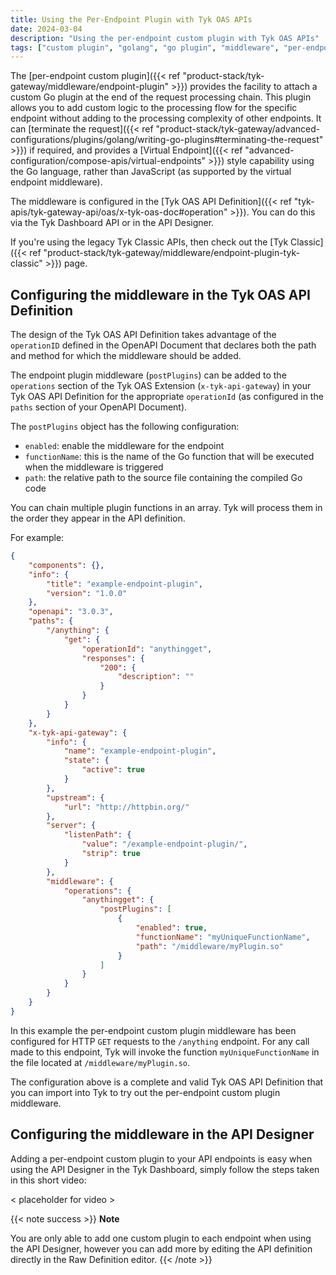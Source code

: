 ```yaml
---
title: Using the Per-Endpoint Plugin with Tyk OAS APIs
date: 2024-03-04
description: "Using the per-endpoint custom plugin with Tyk OAS APIs"
tags: ["custom plugin", "golang", "go plugin", "middleware", "per-endpoint", "Tyk OAS", "Tyk OAS API"]
---
```


The [per-endpoint custom plugin]({{< ref "product-stack/tyk-gateway/middleware/endpoint-plugin" >}}) provides the facility to attach a custom Go plugin at the end of the request processing chain.
This plugin allows you to add custom logic to the processing flow for the specific endpoint without adding to the processing complexity of other endpoints.
It can [terminate the request]({{< ref "product-stack/tyk-gateway/advanced-configurations/plugins/golang/writing-go-plugins#terminating-the-request" >}}) if required,
and provides a [Virtual Endpoint]({{< ref "advanced-configuration/compose-apis/virtual-endpoints" >}}) style capability using the Go language, rather than JavaScript (as supported by the virtual endpoint middleware).

The middleware is configured in the [Tyk OAS API Definition]({{< ref "tyk-apis/tyk-gateway-api/oas/x-tyk-oas-doc#operation" >}}). You can do this via the Tyk Dashboard API or in the API Designer.

If you're using the legacy Tyk Classic APIs, then check out the [Tyk Classic]({{< ref "product-stack/tyk-gateway/middleware/endpoint-plugin-tyk-classic" >}}) page.

## Configuring the middleware in the Tyk OAS API Definition

The design of the Tyk OAS API Definition takes advantage of the `operationID` defined in the OpenAPI Document that declares both the path and method for which the middleware should be added.

The endpoint plugin middleware (`postPlugins`) can be added to the `operations` section of the Tyk OAS Extension (`x-tyk-api-gateway`) in your Tyk OAS API Definition for the appropriate `operationId` (as configured in the `paths` section of your OpenAPI Document).

The `postPlugins` object has the following configuration:

- `enabled`: enable the middleware for the endpoint
- `functionName`: this is the name of the Go function that will be executed when the middleware is triggered
- `path`: the relative path to the source file containing the compiled Go code

You can chain multiple plugin functions in an array. Tyk will process them in the order they appear in the API definition.

For example:

```json {hl_lines=["39-45"],linenos=true, linenostart=1}
{
    "components": {},
    "info": {
        "title": "example-endpoint-plugin",
        "version": "1.0.0"
    },
    "openapi": "3.0.3",
    "paths": {
        "/anything": {
            "get": {
                "operationId": "anythingget",
                "responses": {
                    "200": {
                        "description": ""
                    }
                }
            }
        }
    },
    "x-tyk-api-gateway": {
        "info": {
            "name": "example-endpoint-plugin",
            "state": {
                "active": true
            }
        },
        "upstream": {
            "url": "http://httpbin.org/"
        },          
        "server": {
            "listenPath": {
                "value": "/example-endpoint-plugin/",                
                "strip": true
            }
        },      
        "middleware": {
            "operations": {
                "anythingget": {
                    "postPlugins": [
                        {
                            "enabled": true,
                            "functionName": "myUniqueFunctionName",
                            "path": "/middleware/myPlugin.so"
                        }
                    ]
                }
            }
        }
    }
}
```

In this example the per-endpoint custom plugin middleware has been configured for HTTP `GET` requests to the `/anything` endpoint. For any call made to this endpoint, Tyk will invoke the function `myUniqueFunctionName` in the file located at `/middleware/myPlugin.so`.

The configuration above is a complete and valid Tyk OAS API Definition that you can import into Tyk to try out the per-endpoint custom plugin middleware.

## Configuring the middleware in the API Designer

Adding a per-endpoint custom plugin to your API endpoints is easy when using the API Designer in the Tyk Dashboard, simply follow the steps taken in this short video:

< placeholder for video >

{{< note success >}}
**Note**  

You are only able to add one custom plugin to each endpoint when using the API Designer, however you can add more by editing the API definition directly in the Raw Definition editor.
{{< /note >}}
